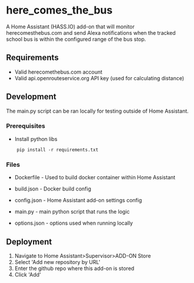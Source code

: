 # here_comes_the_bus
A Home Assistant (HASS.IO) add-on that will monitor herecomesthebus.com and send Alexa notifications when the tracked school bus is within the configured range of the bus stop.

## Requirements

- Valid herecomethebus.com account
- Valid api.openrouteservice.org API key (used for calculating distance)

## Development

The main.py script can be ran locally for testing outside of Home Assistant.

### Prerequisites
- Install python libs
```
    pip install -r requirements.txt
```

### Files
- Dockerfile - Used to build docker container within Home Assistant
- build.json - Docker build config
- config.json - Home Assistant add-on settings config

- main.py - main python script that runs the logic
- options.json - options used when running locally


## Deployment

1. Navigate to Home Assistant>Supervisor>ADD-ON Store
2. Select 'Add new repository by URL'
3. Enter the github repo where this add-on is stored 
4. Click 'Add'

